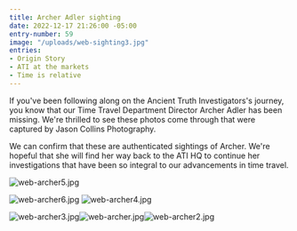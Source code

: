 ```yaml
---
title: Archer Adler sighting
date: 2022-12-17 21:26:00 -05:00
entry-number: 59
image: "/uploads/web-sighting3.jpg"
entries:
- Origin Story
- ATI at the markets
- Time is relative
---
```


If you've been following along on the Ancient Truth Investigators's journey, you know that our Time Travel Department Director Archer Adler has been missing. We're thrilled to see these photos come through that were captured by Jason Collins Photography.

We can confirm that these are authenticated sightings of Archer. We're hopeful that she will find her way back to the ATI HQ to continue her investigations that have been so integral to our advancements in time travel.

![web-archer5.jpg](/uploads/web-archer5.jpg)

![web-archer6.jpg](/uploads/web-archer6.jpg)
![web-archer4.jpg](/uploads/web-archer4.jpg)

![web-archer3.jpg](/uploads/web-archer3.jpg)![web-archer.jpg](/uploads/web-archer.jpg)![web-archer2.jpg](/uploads/web-archer2.jpg)